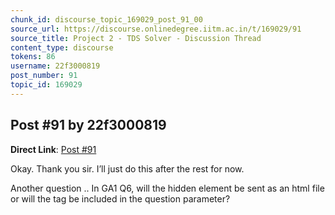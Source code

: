 ```yaml
---
chunk_id: discourse_topic_169029_post_91_00
source_url: https://discourse.onlinedegree.iitm.ac.in/t/169029/91
source_title: Project 2 - TDS Solver - Discussion Thread
content_type: discourse
tokens: 86
username: 22f3000819
post_number: 91
topic_id: 169029
---
```


## Post #91 by 22f3000819

**Direct Link**: [Post #91](https://discourse.onlinedegree.iitm.ac.in/t/169029/91)

Okay. Thank you sir. I’ll just do this after the rest for now.

Another question .. In GA1 Q6, will the hidden element be sent as an html file or will the tag be included in the question parameter?
